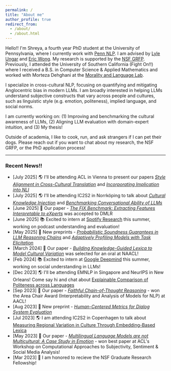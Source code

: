 ```yaml
---
permalink: /
title: "About me"
author_profile: true
redirect_from: 
  - /about/
  - /about.html
---
```


Hello!! I'm Shreya, a fourth year PhD student at the University of Pennsylvania, where I currently work with [Penn NLP](https://nlp.cis.upenn.edu/). I am advised by [Lyle Ungar](https://www.cis.upenn.edu/~ungar/) and [Eric Wong](https://www.cis.upenn.edu/~exwong/). My research is supported by the [NSF GRFP](https://www.nsfgrfp.org/). Previously, I attended the University of Southern California (Fight On!!) where I received a B.S. in Computer Science & Applied Mathematics and worked with Morteza Dehghani at the [Morality and Language Lab](https://www.mola-lab.org/).

I specialize in cross-cultural NLP, focusing on quantifying and mitigating Anglocentric bias in modern LLMs. I am broadly interested in helping LLMs understand subjective constructs that vary across people and cultures, such as linguistic style (e.g. emotion, politeness), implied language, and social norms. 

I am currently working on: (1) Improving and benchmarking the cultural awareness of LLMs, (2) Aligning LLM evaluation with domain-expert intuition, and (3) My thesis!

Outside of academia, I like to cook, run, and ask strangers if I can pet their dogs. Please reach out if you want to chat about my research, the NSF GRFP, or the PhD application process!


------

### Recent News!!
- [July 2025] 🌎 I'll be attending ACL in Vienna to present our papers [*Style Alignment in Cross-Cultural Translation*](https://arxiv.org/abs/2507.00216) and [*Incorporating Implication into NLI*](https://arxiv.org/abs/2501.07719)
- [July 2025] 🌎 I'll be attending IC2S2 in Norrköping to talk about [*Cultural Knowledge Injection*](/files/IC2S2_2025_injection.pdf) and [*Benchmarking Conversational Ability of LLMs*](/files/IC2S2_2025_benchmark.pdf)
- [June 2025] 📝 Our paper - [*The FIX Benchmark: Extracting Features Interpretable to eXperts*](https://arxiv.org/abs/2409.13684) was accepted to DMLR
- [June 2025] 📚 Excited to intern at [Spotify Research](https://research.atspotify.com/) this summer, working on podcast understanding and evaluation!
- [May 2025] 📝 New preprints - [*Probabilistic Soundness Guarantees in LLM Reasoning Chains*](https://arxiv.org/abs/2507.12948) and [*Adaptively Profiling Models with Task Elicitation*](https://arxiv.org/abs/2503.01986)
- [March 2024] 🎉 Our paper - [*Building Knowledge-Guided Lexica to Model Cultural Variation*](https://arxiv.org/abs/2406.11622) was selected for an oral at NAACL!
- [Feb 2024] 📚 Excited to intern at [Google Deepmind](https://deepmind.google/) this summer, working on social understanding in LLMs!
- [Dec 2023] 🌎 I'll be attending EMNLP in Singapore and NeurIPS in New Orleans! Come say hi and chat about [Explainable Comparison of Politeness across Languages](https://arxiv.org/abs/2310.07135)
- [Sep 2023] 🎉 Our paper - [*Faithful Chain-of-Thought Reasoning*](https://arxiv.org/abs/2301.13379) - won the Area Chair Award (Interpretability and Analysis of Models for NLP) at AACL!
- [Aug 2023] 📝 New preprint - [*Human-Centered Metrics for Dialog System Evaluation*](https://arxiv.org/abs/2305.14757)
- [Jul 2023] 🌎 I am attending IC2S2 in Copenhagen to talk about [Measuring Regional Variation in Culture Through Embedding-Based Lexica](/files/IC2S2_2023.pdf)
- [May 2023] 🎉 Our paper - [*Multilingual Language Models are not Multicultural: A Case Study in Emotion*](https://aclanthology.org/2023.wassa-1.19/) - won best paper at ACL's Workshop on Computational Approaches to Subjectivity, Sentiment & Social Media Analysis!
- [Mar 2023] 🎉 I am honored to recieve the NSF Graduate Research Fellowship! 
